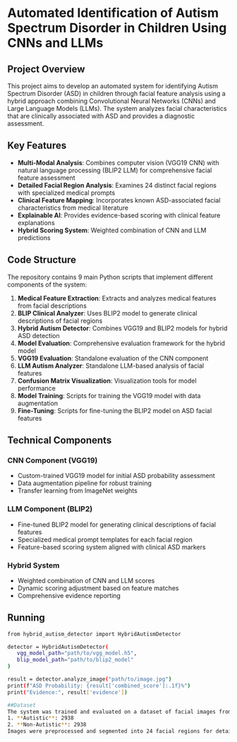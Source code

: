 # Automated Identification of Autism Spectrum Disorder in Children Using CNNs and LLMs

## Project Overview

This project aims to develop an automated system for identifying Autism Spectrum Disorder (ASD) in children through facial feature analysis using a hybrid approach combining Convolutional Neural Networks (CNNs) and Large Language Models (LLMs). The system analyzes facial characteristics that are clinically associated with ASD and provides a diagnostic assessment.

## Key Features

- **Multi-Modal Analysis**: Combines computer vision (VGG19 CNN) with natural language processing (BLIP2 LLM) for comprehensive facial feature assessment
- **Detailed Facial Region Analysis**: Examines 24 distinct facial regions with specialized medical prompts
- **Clinical Feature Mapping**: Incorporates known ASD-associated facial characteristics from medical literature
- **Explainable AI**: Provides evidence-based scoring with clinical feature explanations
- **Hybrid Scoring System**: Weighted combination of CNN and LLM predictions

## Code Structure

The repository contains 9 main Python scripts that implement different components of the system:

1. **Medical Feature Extraction**: Extracts and analyzes medical features from facial descriptions
2. **BLIP Clinical Analyzer**: Uses BLIP2 model to generate clinical descriptions of facial regions
3. **Hybrid Autism Detector**: Combines VGG19 and BLIP2 models for hybrid ASD detection
4. **Model Evaluation**: Comprehensive evaluation framework for the hybrid model
5. **VGG19 Evaluation**: Standalone evaluation of the CNN component
6. **LLM Autism Analyzer**: Standalone LLM-based analysis of facial features
7. **Confusion Matrix Visualization**: Visualization tools for model performance
8. **Model Training**: Scripts for training the VGG19 model with data augmentation
9. **Fine-Tuning**: Scripts for fine-tuning the BLIP2 model on ASD facial features

## Technical Components

### CNN Component (VGG19)
- Custom-trained VGG19 model for initial ASD probability assessment
- Data augmentation pipeline for robust training
- Transfer learning from ImageNet weights

### LLM Component (BLIP2)
- Fine-tuned BLIP2 model for generating clinical descriptions of facial features
- Specialized medical prompt templates for each facial region
- Feature-based scoring system aligned with clinical ASD markers

### Hybrid System
- Weighted combination of CNN and LLM scores
- Dynamic scoring adjustment based on feature matches
- Comprehensive evidence reporting

## Running
 ```bash
from hybrid_autism_detector import HybridAutismDetector

detector = HybridAutismDetector(
    vgg_model_path="path/to/vgg_model.h5",
    blip_model_path="path/to/blip2_model"
)

result = detector.analyze_image("path/to/image.jpg")
print(f"ASD Probability: {result['combined_score']:.1f}%")
print("Evidence:", result['evidence'])

##Dataset
The system was trained and evaluated on a dataset of facial images from:
1. **Autistic**: 2938
2. **Non-Autistic**: 2938
Images were preprocessed and segmented into 24 facial regions for detailed analysis.
